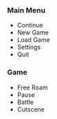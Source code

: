 ### Main Menu

- Continue
- New Game
- Load Game
- Settings
- Quit

### Game

- Free Roam
- Pause
- Battle
- Cutscene
